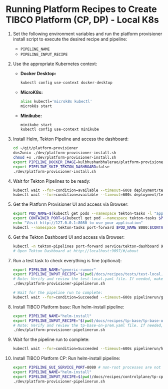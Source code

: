 # Running Platform Recipes to Create TIBCO Platform (CP, DP) - Local K8s

1. Set the following environment variables and run the platform provisioner install script to execute the desired recipe and pipeline:
    - `PIPELINE_NAME`
    - `PIPELINE_INPUT_RECIPE`

2. Use the appropriate Kubernetes context:
    - **Docker Desktop:**
        ```sh
        kubectl config use-context docker-desktop
        ```
    - **MicroK8s:**
        ```sh
        alias kubectl='microk8s kubectl'
        microk8s start
        ```
    - **Minikube:**
        ```sh
        minikube start
        kubectl config use-context minikube
        ```

3. Install Helm, Tekton Pipeline and access the dashboard:
    ```sh
    cd ~/git/platform-provisioner
    dos2unix ./dev/platform-provisioner-install.sh
    chmod +x ./dev/platform-provisioner-install.sh
    export PIPELINE_DOCKER_IMAGE=kulbhushanbhalerao/platform-provisioner
    export PIPELINE_SKIP_TEKTON_DASHBOARD=false
    ./dev/platform-provisioner-install.sh
    ```

4. Wait for Tekton Pipelines to be ready:
    ```sh
    kubectl wait --for=condition=available --timeout=600s deployment/tekton-pipelines-controller -n tekton-pipelines
    kubectl wait --for=condition=available --timeout=600s deployment/tekton-pipelines-webhook -n tekton-pipelines
    ```

5. Get the Platform Provisioner UI and access via Browser:
    ```sh
    export POD_NAME=$(kubectl get pods --namespace tekton-tasks -l "app.kubernetes.io/name=platform-provisioner-ui,app.kubernetes.io/instance=platform-provisioner-ui" -o jsonpath="{.items[0].metadata.name}")
    export CONTAINER_PORT=$(kubectl get pod --namespace tekton-tasks $POD_NAME -o jsonpath="{.spec.containers[0].ports[0].containerPort}")
    echo "Visit http://127.0.0.1:8080 to use your application"
    kubectl --namespace tekton-tasks port-forward $POD_NAME 8080:$CONTAINER_PORT &
    ```

6. Get the Tekton Dashboard UI and access via Browser:
    ```sh
    kubectl -n tekton-pipelines port-forward service/tekton-dashboard 9097:9097 &
    # Open Tekton Dashboard at http://localhost:9097/#/about
    ```

7. Run a test task to check everything is fine (optional):
    ```sh
    export PIPELINE_NAME="generic-runner"
    export PIPELINE_INPUT_RECIPE="$(pwd)/docs/recipes/tests/test-local.yaml"
    # Note: Verify and review the test-local.yaml file. If needed, make a copy and edit it before use.
    ./dev/platform-provisioner-pipelinerun.sh
    ```

    ```sh
    # Wait for the pipeline run to complete:
    kubectl wait --for=condition=Succeeded --timeout=600s pipelinerun/generic-runner-on-prem-6 -n tekton-tasks
    ```

9. Install TIBCO Platform base: Run helm-install pipeline:
    ```sh
    export PIPELINE_NAME="helm-install"
    export PIPELINE_INPUT_RECIPE="$(pwd)/docs/recipes/tp-base/tp-base-on-prem.yaml"
    # Note: Verify and review the tp-base-on-prem.yaml file. If needed, make a copy and edit it before use.
    ./dev/platform-provisioner-pipelinerun.sh
    ```

10. Wait for the pipeline run to complete:
    ```sh
    kubectl wait --for=condition=Succeeded --timeout=600s pipelinerun/helm-install-on-prem-27 -n tekton-tasks
    ```

11. Install TIBCO Platform CP: Run helm-install pipeline:
    ```sh
    export PIPELINE_GUI_SERVICE_PORT=8080 # non-root processes are not allowed to bind to ports below 1024 hence default 80 won't work
    export PIPELINE_NAME="helm-install"
    export PIPELINE_INPUT_RECIPE=$(pwd)/docs/recipes/controlplane/tp-cp.yaml
    ./dev/platform-provisioner-pipelinerun.sh
    ```
